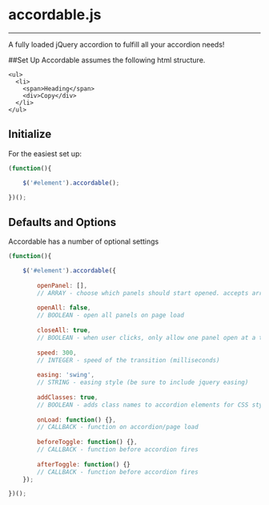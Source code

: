 # accordable.js
---------------

A fully loaded jQuery accordion to fulfill all your accordion needs!


##Set Up
Accordable assumes the following html structure.

````
<ul>
  <li>
    <span>Heading</span>
    <div>Copy</div>
  </li>
</ul>
````

## Initialize
For the easiest set up:

````javascript
(function(){

	$('#element').accordable();

})();
````

## Defaults and Options
Accordable has a number of optional settings

````javascript
(function(){

	$('#element').accordable({
		
		openPanel: [],
		// ARRAY - choose which panels should start opened. accepts array of panels, i.e., [1, 3, 4] etc.
		
		openAll: false,
		// BOOLEAN - open all panels on page load
		
		closeAll: true,
		// BOOLEAN - when user clicks, only allow one panel open at a time
		
		speed: 300,
		// INTEGER - speed of the transition (milliseconds)
		
		easing: 'swing',
		// STRING - easing style (be sure to include jquery easing)
		
		addClasses: true,
		// BOOLEAN - adds class names to accordion elements for CSS styling
		
		onLoad: function() {},
		// CALLBACK - function on accordion/page load
		
		beforeToggle: function() {},
		// CALLBACK - function before accordion fires
		
		afterToggle: function() {}
		// CALLBACK - function before accordion fires
	});

})();
````
